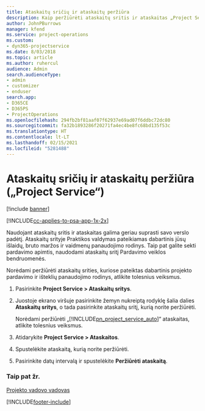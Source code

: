 ```yaml
---
title: Ataskaitų sričių ir ataskaitų peržiūra
description: Kaip peržiūrėti ataskaitų sritis ir ataskaitas „Project Service“
author: JohnPBurrows
manager: kfend
ms.service: project-operations
ms.custom:
- dyn365-projectservice
ms.date: 8/03/2018
ms.topic: article
ms.author: ruhercul
audience: Admin
search.audienceType:
- admin
- customizer
- enduser
search.app:
- D365CE
- D365PS
- ProjectOperations
ms.openlocfilehash: 294fb2bf81aaf07f62937e69ad07f6ddbc72dc80
ms.sourcegitcommit: fa32b1893286f20271fa4ec4be8fc68bd135f53c
ms.translationtype: HT
ms.contentlocale: lt-LT
ms.lasthandoff: 02/15/2021
ms.locfileid: "5281488"
---
```

# <a name="view-dashboards-and-reports-project-service"></a>Ataskaitų sričių ir ataskaitų peržiūra („Project Service“)

[!include [banner](../includes/psa-now-project-operations.md)]

[!INCLUDE[cc-applies-to-psa-app-1x-2x](../includes/cc-applies-to-psa-app-1x-2x.md)]

Naudojant ataskaitų sritis ir ataskaitas galima geriau suprasti savo verslo padėtį. Ataskaitų srityje Praktikos valdymas pateikiamas dabartinis jūsų išlaidų, bruto maržos ir vaidmenų panaudojimo rodinys. Taip pat galite sekti pardavimo apimtis, naudodami ataskaitų sritį Pardavimo veiklos bendruomenės.  
  
 Norėdami peržiūrėti ataskaitų srities, kuriose pateiktas dabartinis projekto pardavimo ir išteklių panaudojimo rodinys, atlikite tolesnius veiksmus.  
  
1. Pasirinkite **Project Service > Ataskaitų sritys**.  
  
2. Juostoje ekrano viršuje pasirinkite žemyn nukreiptą rodyklę šalia dalies **Ataskaitų sritys**, o tada pasirinkite ataskaitų sritį, kurią norite peržiūrėti.  
  
   Norėdami peržiūrėti „[!INCLUDE[pn_project_service_auto](../includes/pn-project-service-auto.md)]“ ataskaitas, atlikite tolesnius veiksmus.  
  
3. Atidarykite **Project Service > Ataskaitos**.  
  
4. Spustelėkite ataskaitą, kurią norite peržiūrėti.  
  
5. Pasirinkite datų intervalą ir spustelėkite **Peržiūrėti ataskaitą**.  
  
### <a name="see-also"></a>Taip pat žr.  
 [Projekto vadovo vadovas](../psa/project-manager-guide.md)


[!INCLUDE[footer-include](../includes/footer-banner.md)]